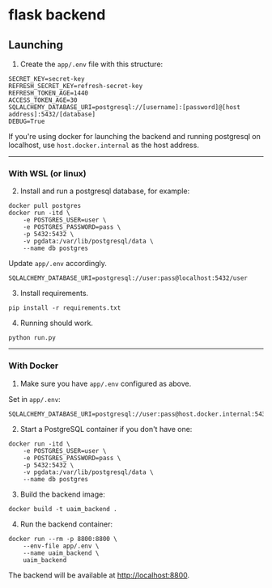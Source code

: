 # flask backend

## Launching

1. Create the `app/.env` file with this structure:

```
SECRET_KEY=secret-key
REFRESH_SECRET_KEY=refresh-secret-key
REFRESH_TOKEN_AGE=1440
ACCESS_TOKEN_AGE=30
SQLALCHEMY_DATABASE_URI=postgresql://[username]:[password]@[host address]:5432/[database]
DEBUG=True
```

If you're using docker for launching the backend and running postgresql on localhost, use `host.docker.internal` as the host address.

---

### With WSL (or linux)

2. Install and run a postgresql database, for example:

```
docker pull postgres
docker run -itd \
    -e POSTGRES_USER=user \
    -e POSTGRES_PASSWORD=pass \
    -p 5432:5432 \
    -v pgdata:/var/lib/postgresql/data \
    --name db postgres
```

Update `app/.env` accordingly.
```
SQLALCHEMY_DATABASE_URI=postgresql://user:pass@localhost:5432/user
```

3. Install requirements.

```
pip install -r requirements.txt
```

4. Running should work.

```
python run.py
```

---

### With Docker

1. Make sure you have `app/.env` configured as above.

Set in `app/.env`:
```
SQLALCHEMY_DATABASE_URI=postgresql://user:pass@host.docker.internal:5432/user
```

2. Start a PostgreSQL container if you don't have one:

```
docker run -itd \
    -e POSTGRES_USER=user \
    -e POSTGRES_PASSWORD=pass \
    -p 5432:5432 \
    -v pgdata:/var/lib/postgresql/data \
    --name db postgres
```

3. Build the backend image:

```
docker build -t uaim_backend .
```

4. Run the backend container:

```
docker run --rm -p 8800:8800 \
    --env-file app/.env \
    --name uaim_backend \
    uaim_backend
```

The backend will be available at [http://localhost:8800](http://localhost:8800).
